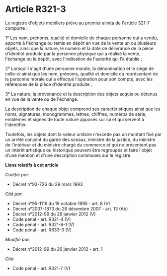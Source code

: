 # Article R321-3

Le registre d'objets mobiliers prévu au premier alinéa de l'article 321-7 comporte : 

1° Les nom, prénoms, qualité et domicile de chaque personne qui a vendu, apporté à l'échange ou remis en dépôt en vue de la
vente un ou plusieurs objets, ainsi que la nature, le numéro et la date de délivrance de la pièce d'identité produite par la
personne physique qui a réalisé la vente, l'échange ou le dépôt, avec l'indication de l'autorité qui l'a établie ; 

2° Lorsqu'il s'agit d'une personne morale, la dénomination et le siège de celle-ci ainsi que les nom, prénoms, qualité et
domicile du représentant de la personne morale qui a effectué l'opération pour son compte, avec les références de la pièce
d'identité produite ; 

3° La nature, la provenance et la description des objets acquis ou détenus en vue de la vente ou de l'échange. 

La description de chaque objet comprend ses caractéristiques ainsi que les noms, signatures, monogrammes, lettres, chiffres,
numéros de série, emblèmes et signes de toute nature apposés sur lui et qui servent à l'identifier. 

Toutefois, les objets dont la valeur unitaire n'excède pas un montant fixé par un arrêté conjoint du garde des sceaux,
ministre de la justice, du ministre de l'intérieur et du ministre chargé du commerce et qui ne présentent pas un intérêt
artistique ou historique peuvent être regroupés et faire l'objet d'une mention et d'une description communes sur le registre.

**Liens relatifs à cet article**

_Codifié par_:

  - Décret n°93-726 du 29 mars 1993

_Cité par_:

  - Décret n°95-1119 du 19 octobre 1995 - art. 8 (V)
  - Décret n°2007-1873 du 26 décembre 2007 - art. 13 (Ab)
  - Décret n°2012-99 du 26 janvier 2012 (V)
  - Code pénal - art. R321-4 (V)
  - Code pénal - art. R321-6-1 (V)
  - Code pénal - art. R633-3 (V)

_Modifié par_:

  - Décret n°2012-99 du 26 janvier 2012 - art. 1

_Cite_:

  - Code pénal - art. R321-7 (V)
